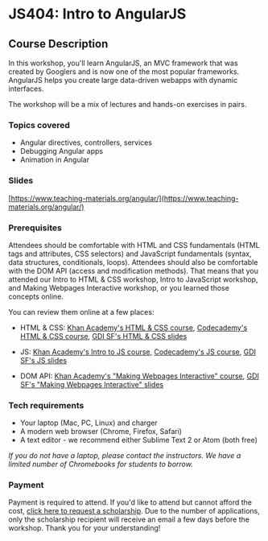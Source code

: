 # JS404: Intro to AngularJS

## Course Description

In this workshop, you'll learn AngularJS, an MVC framework that was created by Googlers and is now one of the most popular frameworks. AngularJS helps you create large data-driven webapps with dynamic interfaces.

The workshop will be a mix of lectures and hands-on exercises in pairs. 

### Topics covered

* Angular directives, controllers, services
* Debugging Angular apps
* Animation in Angular

### Slides

[https://www.teaching-materials.org/angular/](https://www.teaching-materials.org/angular/) 

### Prerequisites

Attendees should be comfortable with HTML and CSS fundamentals (HTML tags and attributes, CSS selectors) and JavaScript fundamentals (syntax, data structures, conditionals, loops). Attendees should also be comfortable with the DOM API (access and modification methods). That means that you attended our Intro to HTML & CSS workshop, Intro to JavaScript workshop, and Making Webpages Interactive workshop, or you learned those concepts online.

You can review them online at a few places:

   * HTML & CSS: [Khan Academy's HTML & CSS course](https://www.khanacademy.org/computing/computer-programming/html-css), [Codecademy's HTML & CSS course](https://www.codecademy.com/learn/learn-html-css), [GDI SF's HTML & CSS slides](https://www.teaching-materials.org/htmlcss-1day/)

   * JS: [Khan Academy's Intro to JS course](https://www.khanacademy.org/computing/computer-programming/programming), [Codecademy's JS course](https://www.codecademy.com/learn/learn-javascript), [GDI SF's JS slides](https://www.teaching-materials.org/javascript/)

   * DOM API: [Khan Academy's "Making Webpages Interactive" course](https://www.khanacademy.org/computing/computer-programming/html-css-js), [GDI SF's "Making Webpages Interactive" slides](https://www.teaching-materials.org/jsweb/)

### Tech requirements

* Your laptop (Mac, PC, Linux) and charger
* A modern web browser (Chrome, Firefox, Safari)
* A text editor - we recommend either Sublime Text 2 or Atom (both free)

*If you do not have a laptop, please contact the instructors. We have a limited number of Chromebooks for students to borrow.*

### Payment

Payment is required to attend. If you'd like to attend but cannot afford the cost, [click here to request a scholarship](https://docs.google.com/forms/d/e/1FAIpQLSfiUBN4yve3L7iociXzcqNgEtrljsn_7mCgZ3eUtvAEr3bcQg/viewform). Due to the number of applications, only the scholarship recipient will receive an email a few days before the workshop. Thank you for your understanding!
